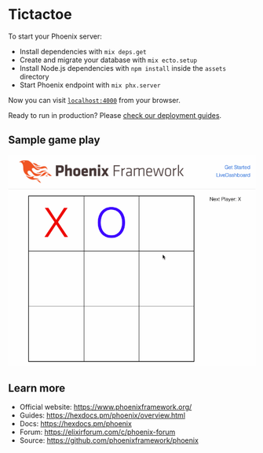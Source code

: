# Tictactoe

To start your Phoenix server:

- Install dependencies with `mix deps.get`
- Create and migrate your database with `mix ecto.setup`
- Install Node.js dependencies with `npm install` inside the `assets` directory
- Start Phoenix endpoint with `mix phx.server`

Now you can visit [`localhost:4000`](http://localhost:4000) from your browser.

Ready to run in production? Please [check our deployment guides](https://hexdocs.pm/phoenix/deployment.html).

## Sample game play

![gameplay gif](game-play.gif)

## Learn more

- Official website: https://www.phoenixframework.org/
- Guides: https://hexdocs.pm/phoenix/overview.html
- Docs: https://hexdocs.pm/phoenix
- Forum: https://elixirforum.com/c/phoenix-forum
- Source: https://github.com/phoenixframework/phoenix
